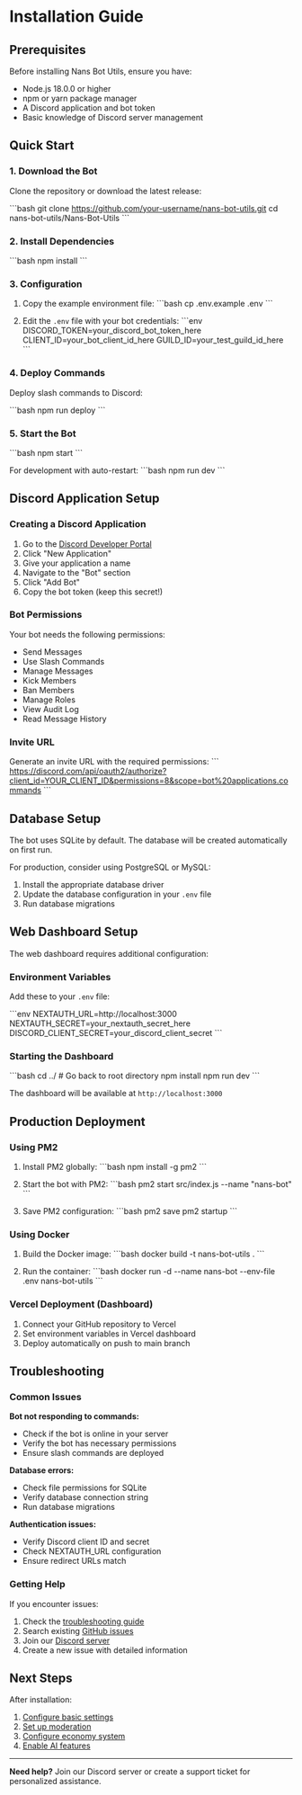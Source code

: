 # Installation Guide

## Prerequisites

Before installing Nans Bot Utils, ensure you have:

- Node.js 18.0.0 or higher
- npm or yarn package manager
- A Discord application and bot token
- Basic knowledge of Discord server management

## Quick Start

### 1. Download the Bot

Clone the repository or download the latest release:

\`\`\`bash
git clone https://github.com/your-username/nans-bot-utils.git
cd nans-bot-utils/Nans-Bot-Utils
\`\`\`

### 2. Install Dependencies

\`\`\`bash
npm install
\`\`\`

### 3. Configuration

1. Copy the example environment file:
\`\`\`bash
cp .env.example .env
\`\`\`

2. Edit the `.env` file with your bot credentials:
\`\`\`env
DISCORD_TOKEN=your_discord_bot_token_here
CLIENT_ID=your_bot_client_id_here
GUILD_ID=your_test_guild_id_here
\`\`\`

### 4. Deploy Commands

Deploy slash commands to Discord:

\`\`\`bash
npm run deploy
\`\`\`

### 5. Start the Bot

\`\`\`bash
npm start
\`\`\`

For development with auto-restart:
\`\`\`bash
npm run dev
\`\`\`

## Discord Application Setup

### Creating a Discord Application

1. Go to the [Discord Developer Portal](https://discord.com/developers/applications)
2. Click "New Application"
3. Give your application a name
4. Navigate to the "Bot" section
5. Click "Add Bot"
6. Copy the bot token (keep this secret!)

### Bot Permissions

Your bot needs the following permissions:
- Send Messages
- Use Slash Commands
- Manage Messages
- Kick Members
- Ban Members
- Manage Roles
- View Audit Log
- Read Message History

### Invite URL

Generate an invite URL with the required permissions:
\`\`\`
https://discord.com/api/oauth2/authorize?client_id=YOUR_CLIENT_ID&permissions=8&scope=bot%20applications.commands
\`\`\`

## Database Setup

The bot uses SQLite by default. The database will be created automatically on first run.

For production, consider using PostgreSQL or MySQL:

1. Install the appropriate database driver
2. Update the database configuration in your `.env` file
3. Run database migrations

## Web Dashboard Setup

The web dashboard requires additional configuration:

### Environment Variables

Add these to your `.env` file:

\`\`\`env
NEXTAUTH_URL=http://localhost:3000
NEXTAUTH_SECRET=your_nextauth_secret_here
DISCORD_CLIENT_SECRET=your_discord_client_secret
\`\`\`

### Starting the Dashboard

\`\`\`bash
cd ../  # Go back to root directory
npm install
npm run dev
\`\`\`

The dashboard will be available at `http://localhost:3000`

## Production Deployment

### Using PM2

1. Install PM2 globally:
\`\`\`bash
npm install -g pm2
\`\`\`

2. Start the bot with PM2:
\`\`\`bash
pm2 start src/index.js --name "nans-bot"
\`\`\`

3. Save PM2 configuration:
\`\`\`bash
pm2 save
pm2 startup
\`\`\`

### Using Docker

1. Build the Docker image:
\`\`\`bash
docker build -t nans-bot-utils .
\`\`\`

2. Run the container:
\`\`\`bash
docker run -d --name nans-bot --env-file .env nans-bot-utils
\`\`\`

### Vercel Deployment (Dashboard)

1. Connect your GitHub repository to Vercel
2. Set environment variables in Vercel dashboard
3. Deploy automatically on push to main branch

## Troubleshooting

### Common Issues

**Bot not responding to commands:**
- Check if the bot is online in your server
- Verify the bot has necessary permissions
- Ensure slash commands are deployed

**Database errors:**
- Check file permissions for SQLite
- Verify database connection string
- Run database migrations

**Authentication issues:**
- Verify Discord client ID and secret
- Check NEXTAUTH_URL configuration
- Ensure redirect URLs match

### Getting Help

If you encounter issues:
1. Check the [troubleshooting guide](/docs/troubleshooting)
2. Search existing [GitHub issues](https://github.com/your-repo/issues)
3. Join our [Discord server](https://discord.gg/your-server)
4. Create a new issue with detailed information

## Next Steps

After installation:
1. [Configure basic settings](/docs/setup)
2. [Set up moderation](/docs/automod)
3. [Configure economy system](/docs/economy-setup)
4. [Enable AI features](/docs/ai-setup)

---

**Need help?** Join our Discord server or create a support ticket for personalized assistance.
